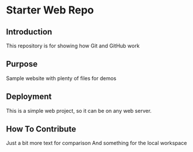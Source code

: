 # Starter Web Repo

## Introduction

This repository is for showing how Git and GitHub work

## Purpose

Sample website with plenty of files for demos

## Deployment

This is a simple web project, so it can be on any web server.

## How To Contribute 
Just a bit more text for comparison
And something for the local workspace

